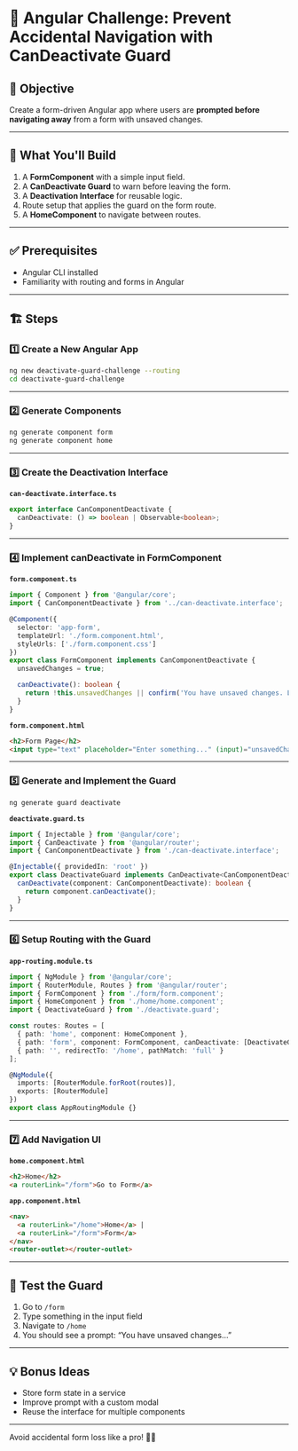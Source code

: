 # 🛑 Angular Challenge: Prevent Accidental Navigation with CanDeactivate Guard

## 🎯 Objective
Create a form-driven Angular app where users are **prompted before navigating away** from a form with unsaved changes.

---

## 🧩 What You'll Build

1. A **FormComponent** with a simple input field.
2. A **CanDeactivate Guard** to warn before leaving the form.
3. A **Deactivation Interface** for reusable logic.
4. Route setup that applies the guard on the form route.
5. A **HomeComponent** to navigate between routes.

---

## ✅ Prerequisites

- Angular CLI installed
- Familiarity with routing and forms in Angular

---

## 🏗 Steps

### 1️⃣ Create a New Angular App

```bash
ng new deactivate-guard-challenge --routing
cd deactivate-guard-challenge
```

---

### 2️⃣ Generate Components

```bash
ng generate component form
ng generate component home
```

---

### 3️⃣ Create the Deactivation Interface

**`can-deactivate.interface.ts`**

```ts
export interface CanComponentDeactivate {
  canDeactivate: () => boolean | Observable<boolean>;
}
```

---

### 4️⃣ Implement canDeactivate in FormComponent

**`form.component.ts`**

```ts
import { Component } from '@angular/core';
import { CanComponentDeactivate } from '../can-deactivate.interface';

@Component({
  selector: 'app-form',
  templateUrl: './form.component.html',
  styleUrls: ['./form.component.css']
})
export class FormComponent implements CanComponentDeactivate {
  unsavedChanges = true;

  canDeactivate(): boolean {
    return !this.unsavedChanges || confirm('You have unsaved changes. Leave anyway?');
  }
}
```

**`form.component.html`**

```html
<h2>Form Page</h2>
<input type="text" placeholder="Enter something..." (input)="unsavedChanges = true">
```

---

### 5️⃣ Generate and Implement the Guard

```bash
ng generate guard deactivate
```

**`deactivate.guard.ts`**

```ts
import { Injectable } from '@angular/core';
import { CanDeactivate } from '@angular/router';
import { CanComponentDeactivate } from './can-deactivate.interface';

@Injectable({ providedIn: 'root' })
export class DeactivateGuard implements CanDeactivate<CanComponentDeactivate> {
  canDeactivate(component: CanComponentDeactivate): boolean {
    return component.canDeactivate();
  }
}
```

---

### 6️⃣ Setup Routing with the Guard

**`app-routing.module.ts`**

```ts
import { NgModule } from '@angular/core';
import { RouterModule, Routes } from '@angular/router';
import { FormComponent } from './form/form.component';
import { HomeComponent } from './home/home.component';
import { DeactivateGuard } from './deactivate.guard';

const routes: Routes = [
  { path: 'home', component: HomeComponent },
  { path: 'form', component: FormComponent, canDeactivate: [DeactivateGuard] },
  { path: '', redirectTo: '/home', pathMatch: 'full' }
];

@NgModule({
  imports: [RouterModule.forRoot(routes)],
  exports: [RouterModule]
})
export class AppRoutingModule {}
```

---

### 7️⃣ Add Navigation UI

**`home.component.html`**

```html
<h2>Home</h2>
<a routerLink="/form">Go to Form</a>
```

**`app.component.html`**

```html
<nav>
  <a routerLink="/home">Home</a> |
  <a routerLink="/form">Form</a>
</nav>
<router-outlet></router-outlet>
```

---

## 🧪 Test the Guard

1. Go to `/form`
2. Type something in the input field
3. Navigate to `/home`
4. You should see a prompt: “You have unsaved changes...”

---

## 💡 Bonus Ideas

- Store form state in a service
- Improve prompt with a custom modal
- Reuse the interface for multiple components

---

Avoid accidental form loss like a pro! 🧠📝